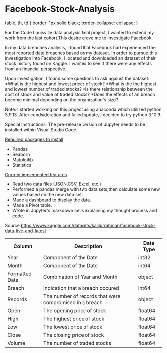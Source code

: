 # Facebook-Stock-Analysis

table, th, td 
{
  border: 1px solid black;
  border-collapse: collapse;
}

For the Code Louisville data analysis final project, I wanted to extend my work from the last cohort.This desire drove me to investigate Facebook.

In my data breaches analysis, I found that Facebook had experienced the most reported data breaches based on my dataset. In order to pursue this investigation into Facebook, I located and downloaded an dataset of their stock history found on Kaggle. I wanted to see if there were any effects from an financial perspective.

Upon investigation, I found some questions to ask against the dataset:
*What is the highest and lowest prices of stock?
*What is the the highest and lowest number of traded stocks?
*Is there relationship between the cost of stock and value of traded stocks?
*Does the effects of an breach become minimal depending on the organization's size?

Note: I started working on this project using anaconda which utilized python 3.9.13. After condsideration and failed update, I decided to try python 3.10.9.

Special Instructions: The pre-release version of Jupyter needs to be installed within Visual Studio Code.

<u>Required packages to install</u>
* Pandas
* Seaborn
* Matplotlib
* Statistics

<u>Current implemented features</u>
* Read two data files (JSON,CSV, Excel, etc.)
* Performed a pandas merge with two data sets,then calculate some new values based on the new data set.
* Made a dashboard to display the data.
* Made a Pivot table.
* Wrote in Jupyter's markdown cells explaining my thought process and code.


Source:https://www.kaggle.com/datasets/kalilurrahman/facebook-stock-data-live-and-latest






<table>
  <tr>
    <th>Column</th>
    <th>Description</th>
    <th>Data Type</th>
  </tr>
   <tr>
    <td>Year</td>
    <td>Component of the Date </td>
    <td>int32</td>
   </tr>
   <tr>
    <td>Month</td>
    <td>Component of the Date </td>
    <td>int64</td>
   </tr>
   <tr>
    <td>Formatted Date</td>
    <td>Combination of Year and Month </td>
    <td>object</td>
   </tr>
   <tr>
    <td>Breach</td>
    <td>Indication that a breach occured</td>
    <td>int64</td>
   </tr>
    <tr>
    <td>Records</td>
    <td>The number of records that were compromised in a breach</td>
    <td>object</td>
   </tr>
     <tr>
    <td>Open</td>
    <td>The opening price of stock</td>
    <td>float64</td>
   </tr>
    <tr>
    <td>High</td>
    <td>The highest price of stock</td>
    <td>float64</td>
    </tr>
     <tr>
    <td>Low</td>
    <td>The lowest price of stock</td>
    <td>float64</td>
    </tr>
     <tr>
    <td>Close</td>
    <td>The closing price of stock</td>
    <td>float64</td>
    </tr>
    <tr>
    <td>Volume</td>
    <td>The number of traded stocks</td>
    <td>float64</td>
    </tr>
</table>







